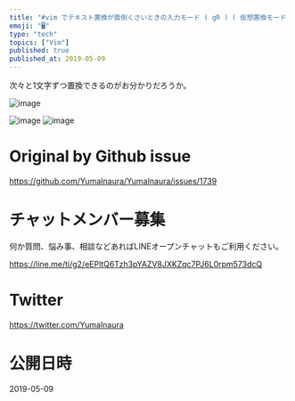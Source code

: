 ```yaml
---
title: "#vim でテキスト置換が面倒くさいときの入力モード ( gR ) ( 仮想置換モード )"
emoji: "🖥"
type: "tech"
topics: ["Vim"]
published: true
published_at: 2019-05-09
---
```


次々と1文字ずつ置換できるのがお分かりだろうか。

![image](https://user-images.githubusercontent.com/13635059/57439590-4b3ac080-7281-11e9-93ff-0b5ecba48ec0.png)

![image](https://user-images.githubusercontent.com/13635059/57439594-4d048400-7281-11e9-8c4a-40cea572b983.png)
![image](https://user-images.githubusercontent.com/13635059/57439592-4bd35700-7281-11e9-8ba6-ebb037fbf3cd.png)


# Original by Github issue

https://github.com/YumaInaura/YumaInaura/issues/1739








<!-- Update From Qiita API -->

# チャットメンバー募集


何か質問、悩み事、相談などあればLINEオープンチャットもご利用ください。

https://line.me/ti/g2/eEPltQ6Tzh3pYAZV8JXKZqc7PJ6L0rpm573dcQ





# Twitter


https://twitter.com/YumaInaura


<!-- Update From Qiita API -->



# 公開日時

2019-05-09

